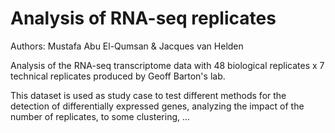# Analysis of RNA-seq replicates

Authors:  Mustafa Abu El-Qumsan & Jacques van Helden

Analysis of the RNA-seq transcriptome data with 48 biological replicates x 7 technical replicates produced by Geoff Barton's lab.

This dataset is used as study case to test different methods for the detection of differentially expressed genes, analyzing the impact of the number of replicates, to some clustering, ...





